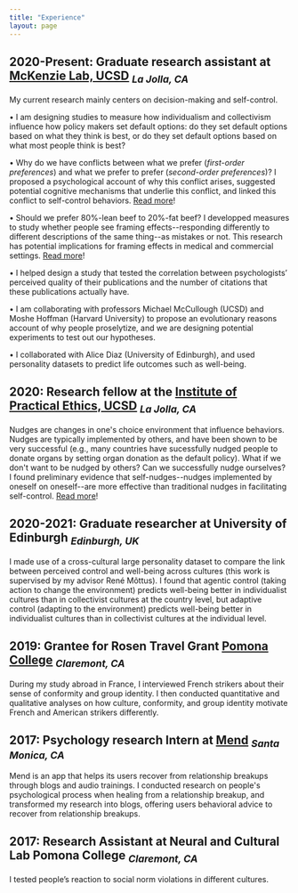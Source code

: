 ```yaml
---
title: "Experience"
layout: page
---
```


## 2020-Present: Graduate research assistant at [McKenzie Lab, UCSD](https://psychology.ucsd.edu/people/profiles/cmckenzie.html) <sub> _La Jolla, CA_ </sub>

My current research mainly centers on decision-making and self-control.

•	I am designing studies to measure how individualism and collectivism influence how policy makers set default options: do they set default options based on what they think is best, or do they set default options based on what most people think is best? 

•	Why do we have conflicts between what we prefer (_first-order preferences_) and what we prefer to prefer (_second-order preferences_)? I proposed a psychological account of why this conflict arises, suggested potential cognitive mechanisms that underlie this conflict, and linked this conflict to self-control behaviors. [Read more](research.md)!

•	Should we prefer 80%-lean beef to 20%-fat beef? I developped measures to study whether people see framing effects--responding differently to different descriptions of the same thing--as mistakes or not. This research has potential implications for framing effects in medical and commercial settings. [Read more](research.md)!

•	I helped design a study that tested the correlation between psychologists’ perceived quality of their publications and the number of citations that these publications 
actually have.

•	I am collaborating with professors Michael McCullough (UCSD) and Moshe Hoffman (Harvard University) to propose an evolutionary reasons account of why people proselytize, and we are designing potential experiments to test out our hypotheses.

• I collaborated with Alice Diaz (University of Edinburgh), and used personality datasets to predict life outcomes such as well-being.

## 2020: Research fellow at the [Institute of Practical Ethics, UCSD](https://ipe.ucsd.edu/) <sub> _La Jolla, CA_ </sub>
Nudges are changes in one's choice environment that influence behaviors. Nudges are typically implemented by others, and have been shown to be very successful (e.g., many countries have sucessfully nudged people to donate organs by setting organ donation as the default policy). What if we don't want to be nudged by others? Can we successfully nudge ourselves? I found preliminary evidence that self-nudges--nudges implemented by oneself on oneself--are more effective than traditional nudges in facilitating self-control. [Read more](research.md)!

## 2020-2021: Graduate researcher at University of Edinburgh <sub> _Edinburgh, UK_ </sub>
I made use of a cross-cultural large personality dataset to compare the link between perceived control and well-being across cultures (this work is supervised by my advisor René Mõttus). I found that agentic control (taking action to change the environment) predicts well-being better in individualist cultures than in collectivist cultures at the country level, but adaptive control (adapting to the environment) predicts well-being better in individualist cultures than in collectivist cultures at the individual level. 

## 2019: Grantee for Rosen Travel Grant [Pomona College](https://en.wikipedia.org/wiki/Pomona_College) <sub> _Claremont, CA_ </sub>
During my study abroad in France, I interviewed French strikers about their sense of conformity and group identity. I then conducted quantitative and qualitative analyses on how culture, conformity, and group identity motivate French and American strikers differently.

## 2017: Psychology research Intern at [Mend](https://www.letsmend.com/) <sub> _Santa Monica, CA_ <sub>
Mend is an app that helps its users recover from relationship breakups through blogs and audio trainings. I conducted research on people's psychological process when healing from a relationship breakup, and transformed my research into blogs, offering users behavioral advice to recover from relationship breakups.

## 2017: Research Assistant at Neural and Cultural Lab Pomona College <sub> _Claremont, CA_ </sub>
I tested people’s reaction to social norm violations in different cultures.
  

